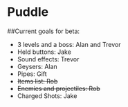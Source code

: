 Puddle
======

##Current goals for beta:

* 3 levels and a boss: Alan and Trevor
* Held buttons: Jake
* Sound effects: Trevor
* Geysers: Alan
* Pipes: Gift
* ~~Items list: Rob~~
* ~~Enemies and projectiles: Rob~~
* Charged Shots: Jake
